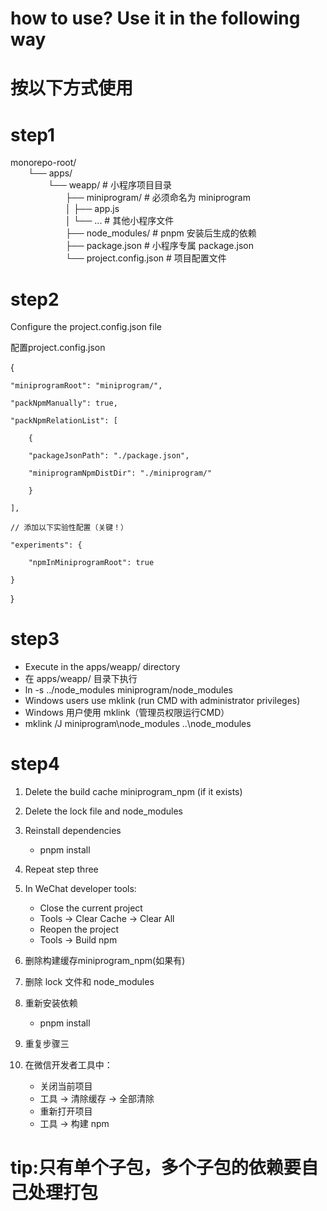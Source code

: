 # how to use? Use it in the following way
# 按以下方式使用
# step1
  monorepo-root/  
    &emsp;&emsp;└── apps/  
    &emsp;&emsp;&emsp;&emsp;    └── weapp/                  # 小程序项目目录  
    &emsp;&emsp;&emsp;&emsp;&emsp;&emsp;        ├── miniprogram/        # 必须命名为 miniprogram  
    &emsp;&emsp;&emsp;&emsp;&emsp;&emsp;        │   ├── app.js  
    &emsp;&emsp;&emsp;&emsp;&emsp;&emsp;        │   └── ...             # 其他小程序文件  
    &emsp;&emsp;&emsp;&emsp;&emsp;&emsp;        ├── node_modules/       # pnpm 安装后生成的依赖  
    &emsp;&emsp;&emsp;&emsp;&emsp;&emsp;        ├── package.json        # 小程序专属 package.json  
    &emsp;&emsp;&emsp;&emsp;&emsp;&emsp;        └── project.config.json # 项目配置文件  
  
# step2
 Configure the project.config.json file

 配置project.config.json

 {

    "miniprogramRoot": "miniprogram/",

    "packNpmManually": true,

    "packNpmRelationList": [

        {

        "packageJsonPath": "./package.json",

        "miniprogramNpmDistDir": "./miniprogram/"

        }
        
    ],

    // 添加以下实验性配置（关键！）

    "experiments": {

        "npmInMiniprogramRoot": true

    }

 }


# step3
 - Execute in the apps/weapp/ directory
 - 在 apps/weapp/ 目录下执行
 - ln -s ../node_modules miniprogram/node_modules
 - Windows users use mklink (run CMD with administrator privileges)
 - Windows 用户使用 mklink（管理员权限运行CMD）
 - mklink /J miniprogram\node_modules ..\node_modules

# step4
  1.  Delete the build cache miniprogram_npm (if it exists)
  2.  Delete the lock file and node_modules
  3.  Reinstall dependencies
      - pnpm install
  4.  Repeat step three
  5.  In WeChat developer tools:
      - Close the current project
      - Tools -> Clear Cache -> Clear All
      - Reopen the project
      - Tools -> Build npm

  1.  删除构建缓存miniprogram_npm(如果有)
  2.  删除 lock 文件和 node_modules
  3.  重新安装依赖
      - pnpm install
  4.  重复步骤三
  5.  在微信开发者工具中：
      - 关闭当前项目
      - 工具 -> 清除缓存 -> 全部清除
      - 重新打开项目
      - 工具 -> 构建 npm

 # tip:只有单个子包，多个子包的依赖要自己处理打包